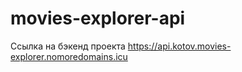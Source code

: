 # movies-explorer-api

Ссылка на бэкенд проекта https://api.kotov.movies-explorer.nomoredomains.icu

